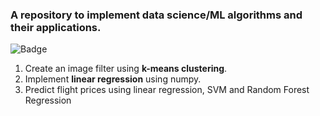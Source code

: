 ### A repository to implement data science/ML algorithms and their applications.  

![Badge](https://hitscounter.dev/api/hit?url=https%3A%2F%2Fgithub.com%2FPrago2001%2Fdata-science&label=Hits&icon=github&color=%23198754)

1. Create an image filter using **k-means clustering**. 
2. Implement **linear regression** using numpy.
3. Predict flight prices using linear regression, SVM and Random Forest Regression
